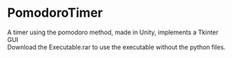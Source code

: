 # PomodoroTimer  
A timer using the pomodoro method, made in Unity, implements a Tkinter GUI  
Download the Executable.rar to use the executable without the python files.
